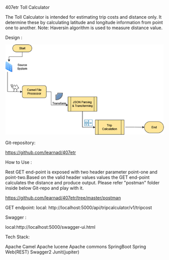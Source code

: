 407etr Toll Calculator

The Toll Calculator is intended for estimating trip costs and distance only.
It determine these by calculating latitude and longitude information from point one to another.
Note: Haversin algorithm is used to measure distance value. 

Design : 

![Toll Calculator Flow](images/tp-design-HLD.png)


Git-repository:

https://github.com/learnad/407etr

How to Use :

Rest GET end-point is exposed with two header parameter point-one and point-two.Based on the valid header values values the GET end-point calculates the distance and produce output.
Please refer "postman" folder inside below Git-repo and play with it.

https://github.com/learnad/407etr/tree/master/postman

GET endpoint: 
local: http://localhost:5000/api/tripcalculator/v1/tripcost


Swagger : 

local:http://localhost:5000/swagger-ui.html


Tech Stack: 

 Apache Camel
 Apache lucene
 Apache commons
 SpringBoot
 Spring Web(REST)
 Swagger2
 Junit(jupiter)